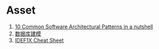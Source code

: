 # Asset

1. [10 Common Software Architectural Patterns in a nutshell](https://towardsdatascience.com/10-common-software-architectural-patterns-in-a-nutshell-a0b47a1e9013)
2. [数据库建模](RD-Model.md)
3. [IDEF1X Cheat Sheet](IDEF1X_Cheat_Sheet.pdf)